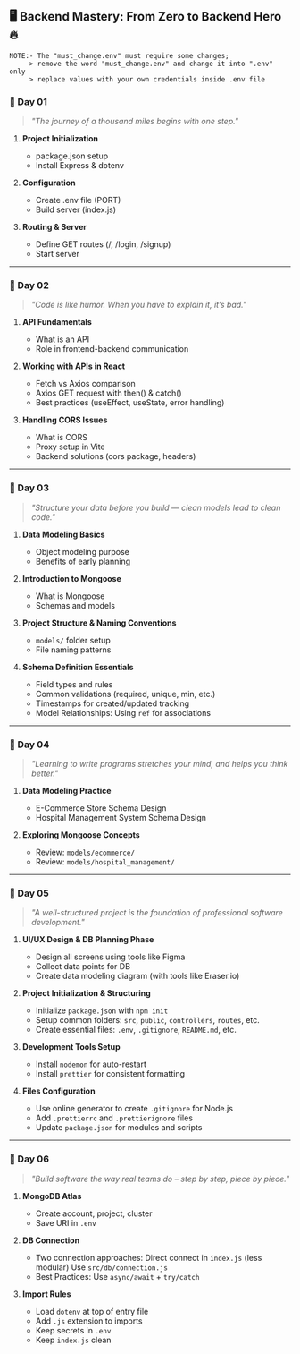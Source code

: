 <h2>🖥️ Backend Mastery: From Zero to Backend Hero 🔥</h2>

```
NOTE:- The "must_change.env" must require some changes;
     > remove the word "must_change.env" and change it into ".env" only
     > replace values with your own credentials inside .env file
```

<h3>📅 Day 01</h3>

> _"The journey of a thousand miles begins with one step."_

1. **Project Initialization**

   - package.json setup
   - Install Express & dotenv
     <br />

2. **Configuration**

   - Create .env file (PORT)
   - Build server (index.js)
     <br />

3. **Routing & Server**
   - Define GET routes (/, /login, /signup)
   - Start server

---

<h3>📅 Day 02</h3>

> _"Code is like humor. When you have to explain it, it’s bad."_

1. **API Fundamentals**

   - What is an API
   - Role in frontend-backend communication
     <br />

2. **Working with APIs in React**

   - Fetch vs Axios comparison
   - Axios GET request with then() & catch()
   - Best practices (useEffect, useState, error handling)
     <br />

3. **Handling CORS Issues**
   - What is CORS
   - Proxy setup in Vite
   - Backend solutions (cors package, headers)

---

<h3>📅 Day 03</h3>

> _"Structure your data before you build — clean models lead to clean code."_

1. **Data Modeling Basics**

   - Object modeling purpose
   - Benefits of early planning
     <br />

2. **Introduction to Mongoose**

   - What is Mongoose
   - Schemas and models
     <br />

3. **Project Structure & Naming Conventions**

   - `models/` folder setup
   - File naming patterns
     <br />

4. **Schema Definition Essentials**

   - Field types and rules
   - Common validations (required, unique, min, etc.)
   - Timestamps for created/updated tracking
   - Model Relationships: Using `ref` for associations

---

<h3>📅 Day 04</h3>

> _"Learning to write programs stretches your mind, and helps you think better."_

1. **Data Modeling Practice**

   - E-Commerce Store Schema Design
   - Hospital Management System Schema Design
     <br />

2. **Exploring Mongoose Concepts**

   - Review: `models/ecommerce/`
   - Review: `models/hospital_management/`

---

<h3>📅 Day 05 </h3>

> _"A well-structured project is the foundation of professional software development."_

1. **UI/UX Design & DB Planning Phase**

   - Design all screens using tools like Figma
   - Collect data points for DB
   - Create data modeling diagram (with tools like Eraser.io)
     <br />

2. **Project Initialization & Structuring**

   - Initialize `package.json` with `npm init`
   - Setup common folders: `src`, `public`, `controllers`, `routes`, etc.
   - Create essential files: `.env`, `.gitignore`, `README.md`, etc.
     <br />

3. **Development Tools Setup**

   - Install `nodemon` for auto-restart
   - Install `prettier` for consistent formatting
     <br />

4. **Files Configuration**

   - Use online generator to create `.gitignore` for Node.js
   - Add `.prettierrc` and `.prettierignore` files
   - Update `package.json` for modules and scripts

---

<h3>📅 Day 06</h3>

> _"Build software the way real teams do – step by step, piece by piece."_

1. **MongoDB Atlas**

   - Create account, project, cluster
   - Save URI in `.env`
     <br />

2. **DB Connection**

   - Two connection approaches:
     Direct connect in `index.js` (less modular)
     Use `src/db/connection.js`
   - Best Practices: Use `async/await` + `try/catch`
     <br />

3. **Import Rules**

   - Load `dotenv` at top of entry file
   - Add `.js` extension to imports
   - Keep secrets in `.env`
   - Keep `index.js` clean
